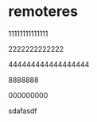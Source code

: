 # remoteres

11111111111111


2222222222222




444444444444444444



8888888


000000000


sdafasdf